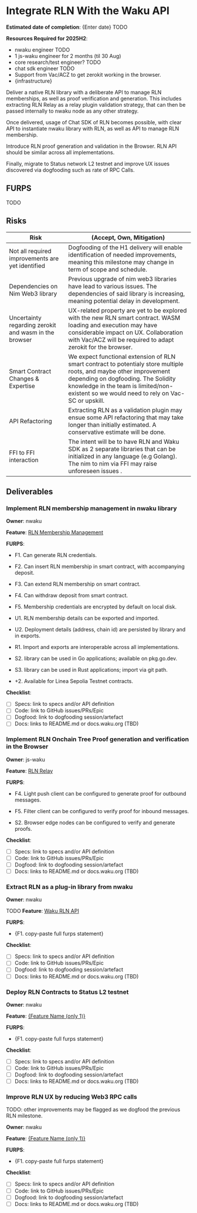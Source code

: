 # Integrate RLN With the Waku API

**Estimated date of completion**: {Enter date} TODO

**Resources Required for 2025H2**:
- nwaku engineer TODO
- 1 js-waku engineer for 2 months (til 30 Aug)
- core research/test engineer? TODO
- chat sdk engineer TODO
- Support from Vac/ACZ to get zerokit working in the browser.
- {infrastructure}

Deliver a native RLN library with a deliberate API to manage RLN memberships, as well as proof verification and generation.
This includes extracting RLN Relay as a relay plugin validation strategy, that can then be passed internally to nwaku node
as any other strategy.

Once delivered, usage of Chat SDK of RLN becomes possible, with clear API to instantiate nwaku library with RLN, as well
as API to manage RLN membership.

Introduce RLN proof generation and validation in the Browser. RLN API should be similar across all implementations.

Finally, migrate to Status network L2 testnet and improve UX issues discovered via dogfooding such as rate of RPC Calls.

## FURPS

TODO

## Risks

| Risk                                                  | (Accept, Own, Mitigation)                                                                                                                                                                                                                               |
|-------------------------------------------------------|---------------------------------------------------------------------------------------------------------------------------------------------------------------------------------------------------------------------------------------------------------|
| Not all required improvements are yet identified      | Dogfooding of the H1 delivery will enable identification of needed improvements, meaning this milestone may change in term of scope and schedule.                                                                                                       |
| Dependencies on Nim Web3 library                      | Previous upgrade of nim web3 libraries have lead to various issues. The dependencies of said library is increasing, meaning potential delay in development.                                                                                             |
| Uncertainty regarding zerokit and wasm in the browser | UX-related property are yet to be explored with the new RLN smart contract. WASM loading and execution may have considerable impact on UX. Collaboration with Vac/ACZ will be required to adapt zerokit for the browser.                                |
| Smart Contract Changes & Expertise                    | We expect functional extension of RLN smart contract to potentialy store multiple roots, and maybe other improvement depending on dogfooding. The Solidity knowledge in the team is limited/non-existent so we would need to rely on Vac-SC or upskill. |
| API Refactoring                                       | Extracting RLN as a validation plugin may ensue some API refactoring that may take longer than initially estimated. A conservative estimate will be done.                                                                                               |
| FFI to FFI interaction                                | The intent will be to have RLN and Waku SDK as 2 separate libraries that can be initialized in any language (e.g Golang). The nim to nim via FFI may raise unforeseen issues .                                                                          | 

## Deliverables 

### Implement RLN membership management in nwaku library

**Owner**: nwaku

**Feature**: [RLN Membership Management](/FURPS/application/rln_membership_management.md)

**FURPS**:
- F1. Can generate RLN credentials.
- F2. Can insert RLN membership in smart contract, with accompanying deposit.
- F3. Can extend RLN membership on smart contract.
- F4. Can withdraw deposit from smart contract.
- F5. Membership credentials are encrypted by default on local disk.

- U1. RLN membership details can be exported and imported.
- U2. Deployment details (address, chain id) are persisted by library and in exports.

- R1. Import and exports are interoperable across all implementations.

- S2. library can be used in Go applications; available on pkg.go.dev.
- S3. library can be used in Rust applications; import via git path.

- +2. Available for Linea Sepolia Testnet contracts.

**Checklist**:
- [ ] Specs: link to specs and/or API definition
- [ ] Code: link to GitHub issues/PRs/Epic
- [ ] Dogfood: link to dogfooding session/artefact
- [ ] Docs: links to README.md or docs.waku.org (TBD)

### Implement RLN Onchain Tree Proof generation and verification in the Browser 

**Owner**: js-waku

**Feature**: [RLN Relay](/FURPS/core/rln_relay.md)

**FURPS**:
- F4. Light push client can be configured to generate proof for outbound messages.
- F5. Filter client can be configured to verify proof for inbound messages.

- S2. Browser edge nodes can be configured to verify and generate proofs.

**Checklist**:
- [ ] Specs: link to specs and/or API definition
- [ ] Code: link to GitHub issues/PRs/Epic
- [ ] Dogfood: link to dogfooding session/artefact
- [ ] Docs: links to README.md or docs.waku.org (TBD)

### Extract RLN as a plug-in library from nwaku 

**Owner**: nwaku

TODO
**Feature**: [Waku RLN API](/FURPS/core/rln_api.md)

**FURPS**:
- {F1. copy-paste full furps statement}

**Checklist**:
- [ ] Specs: link to specs and/or API definition
- [ ] Code: link to GitHub issues/PRs/Epic
- [ ] Dogfood: link to dogfooding session/artefact
- [ ] Docs: links to README.md or docs.waku.org (TBD)

### Deploy RLN Contracts to Status L2 testnet

**Owner**: nwaku

**Feature**: [{Feature Name (only 1)}]({path/to/furps/file})

**FURPS**:
- {F1. copy-paste full furps statement}

**Checklist**:
- [ ] Specs: link to specs and/or API definition
- [ ] Code: link to GitHub issues/PRs/Epic
- [ ] Dogfood: link to dogfooding session/artefact
- [ ] Docs: links to README.md or docs.waku.org (TBD)

### Improve RLN UX by reducing Web3 RPC calls

TODO: other improvements may be flagged as we dogfood the previous RLN milestone.

**Owner**: nwaku

**Feature**: [{Feature Name (only 1)}]({path/to/furps/file})

**FURPS**:
- {F1. copy-paste full furps statement}

**Checklist**:
- [ ] Specs: link to specs and/or API definition
- [ ] Code: link to GitHub issues/PRs/Epic
- [ ] Dogfood: link to dogfooding session/artefact
- [ ] Docs: links to README.md or docs.waku.org (TBD)